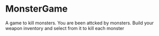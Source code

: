# MonsterGame
 A game to kill monsters. You are been attcked by monsters. Build your weapon inventory and select from it to kill each monster
